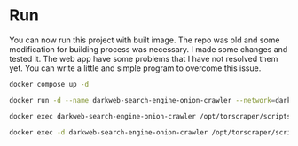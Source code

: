 # Run
You can now run this project with built image. The repo was old and some modification for building process was necessary. I made some changes and tested it. The web app have some problems that I have not resolved them yet. You can write a little and simple program to overcome this issue.

```bash
docker compose up -d
```

```bash
docker run -d --name darkweb-search-engine-onion-crawler --network=dark-web-crawler_default  dapperblondie/scraper_crawler_complete /opt/torscraper/scripts/start_onion_scrapy.sh

docker exec darkweb-search-engine-onion-crawler /opt/torscraper/scripts/elasticsearch_migrate.sh

docker exec -d darkweb-search-engine-onion-crawler /opt/torscraper/scripts/push_list.sh /opt/torscraper/onions_list/onions.txt
```
